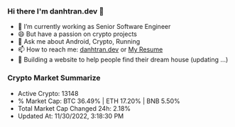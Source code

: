 ### Hi there I'm danhtran.dev 👋

- 🔭 I’m currently working as Senior Software Engineer
- 😄 But have a passion on crypto projects
- 💬 Ask me about Android, Crypto, Running 
- 📫 How to reach me: <a href="https://danhtran.dev" target="_blank">danhtran.dev</a> or <a href="Dan-Resume.pdf" target="_blank">My Resume</a>
- 🌱 Building a website to help people find their dream house (updating ...)

### Crypto Market Summarize
- Active Crypto: 13148
- % Market Cap: BTC 36.49% | ETH 17.20% | BNB 5.50%
- Total Market Cap Changed 24h: 2.18%
- Updated At: 11/30/2022, 3:18:30 PM
